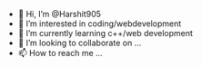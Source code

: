 - 👋 Hi, I’m @Harshit905
- 👀 I’m interested in coding/webdevelopment
- 🌱 I’m currently learning c++/web development
- 💞️ I’m looking to collaborate on ...
- 📫 How to reach me ...

<!---
Harshit905/Harshit905 is a ✨ special ✨ repository because its `README.md` (this file) appears on your GitHub profile.
You can click the Preview link to take a look at your changes.
--->
